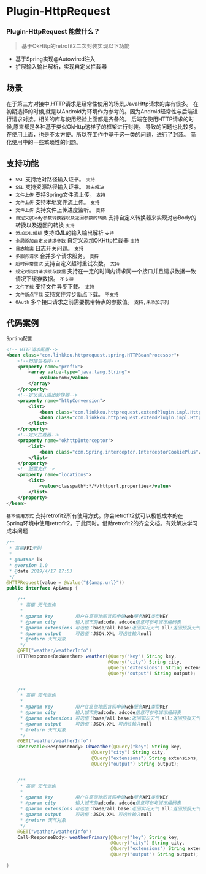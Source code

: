 # Plugin-HttpRequest

### Plugin-HttpRequest 能做什么？

> 基于OkHttp的retrofit2二次封装实现以下功能
- 基于Spring实现@Autowired注入
- 扩展输入输出解析，实现自定义拦截器

场景
---
在于第三方对接中,HTTP请求是经常性使用的场景,JavaHttp请求的库有很多。
在初期选择的时候,就是以Android为环境作为参考的。因为Android经常性与后端进行请求对接。相关的库与使用经验上面都是齐备的。
后端在使用HTTP请求的时候,原来都是各种基于类似OkHttp这样子的框架进行封装。
导致的问题也比较多。在使用上面，也是不太方便。所以在工作中基于这一类的问题，进行了封装。
简化使用中的一些繁琐性的问题。

支持功能
---
- `SSL` 支持绝对路径输入证书。 `支持`
- `SSL` 支持资源路径输入证书。 `暂未解决`
- `文件上传` 支持Spring文件流上传。 `支持`
- `文件上传` 支持本地文件流上传。 `支持`
- `文件上传` 支持文件上传进度监听。 `支持`
- `自定义@Body参数转换器以及返回参数的转换`  支持自定义转换器来实现对@Body的转换以及返回的转换 `支持`
- `添加XML解析`  支持XML的输入输出解析 `支持`
- `全局添加自定义请求参数` 自定义添加OKHttp拦截器 `支持`
- `日志输出` 日志开关问题。 `支持`
- `多服务请求` 合并多个请求服务。 `支持`
- `超时异常重试` 支持自定义超时重试次数。 `支持`
- `规定时间内请求缓存数据` 支持在一定的时间内请求同一个接口并且请求数据一致情况下缓存数据。 `不支持`
- `文件下载` 支持文件异步下载。 `支持`
- `文件断点下载` 支持文件异步断点下载。 `不支持`
- `OAuth` 多个接口请求之前需要携带特点的参数值。 `支持,未添加示列`

代码案例
---
`Spring配置`

```xml
<!-- HTTP请求配置-->
<bean class="com.linkkou.httprequest.spring.HTTPBeanProcessor">
    <!--扫描包名称-->
    <property name="prefix">
        <array value-type="java.lang.String">
            <value>com</value>
        </array>
    </property>
    <!--定义输入输出转换器-->
    <property name="httpConversion">
        <list>
            <bean class="com.linkkou.httprequest.extendPlugin.impl.HttpReturnJsonConversion"/>
            <bean class="com.linkkou.httprequest.extendPlugin.impl.HttpReturnXmlConversion"/>
        </list>
    </property>
    <!--定义拦截器-->
    <property name="okhttpInterceptor">
        <list>
            <bean class="com.Spring.interceptor.InterceptorCookiePlus"/>
        </list>
    </property>
    <!--配置文件-->
    <property name="locations">
        <list>
            <value>classpath*:*/*/httpurl.properties</value>
        </list>
    </property>
</bean>
```

`基本使用方式`
支持retrofit2所有使用方式。你会retrofit2就可以极低成本的在Spring环境中使用retrofit2。于此同时。借助retrofit2的齐全文档。有效解决学习成本问题
```java
/**
 * 高德API示列
 *
 * @author lk
 * @version 1.0
 * @date 2019/4/17 17:53
 */
@HTTPRequest(value = @Value("${amap.url}"))
public interface ApiAmap {

    /**
     * 高德 天气查询
     *
     * @param key        用户在高德地图官网申请web服务API类型KEY
     * @param city       输入城市的adcode，adcode信息可参考城市编码表
     * @param extensions 可选值：base/all base:返回实况天气 all:返回预报天气 可选性输入null
     * @param output     可选值：JSON,XML 可选性输入null
     * @return 天气对象
     */
    @GET("weather/weatherInfo")
    HTTPResponse<RepWeather> weather(@Query("key") String key,
                                     @Query("city") String city,
                                     @Query("extensions") String extensions,
                                     @Query("output") String output);


    /**
     * 高德 天气查询
     *
     * @param key        用户在高德地图官网申请web服务API类型KEY
     * @param city       输入城市的adcode，adcode信息可参考城市编码表
     * @param extensions 可选值：base/all base:返回实况天气 all:返回预报天气 可选性输入null
     * @param output     可选值：JSON,XML 可选性输入null
     * @return 天气对象
     */
    @GET("weather/weatherInfo")
    Observable<ResponseBody> ObWeather(@Query("key") String key,
                               @Query("city") String city,
                               @Query("extensions") String extensions,
                               @Query("output") String output);


    /**
     * 高德 天气查询
     *
     * @param key        用户在高德地图官网申请web服务API类型KEY
     * @param city       输入城市的adcode，adcode信息可参考城市编码表
     * @param extensions 可选值：base/all base:返回实况天气 all:返回预报天气 可选性输入null
     * @param output     可选值：JSON,XML 可选性输入null
     * @return 天气对象
     */
    @GET("weather/weatherInfo")
    Call<ResponseBody> weatherPrimary(@Query("key") String key,
                                      @Query("city") String city,
                                      @Query("extensions") String extensions,
                                      @Query("output") String output);

}

```





